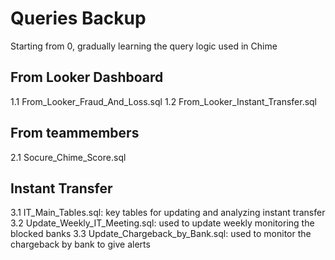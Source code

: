 # Queries Backup
Starting from 0, gradually learning the query logic used in Chime

## From Looker Dashboard
1.1 From_Looker_Fraud_And_Loss.sql
1.2 From_Looker_Instant_Transfer.sql

## From teammembers
2.1 Socure_Chime_Score.sql

## Instant Transfer
3.1 IT_Main_Tables.sql: key tables for updating and analyzing instant transfer
3.2 Update_Weekly_IT_Meeting.sql: used to update weekly monitoring the blocked banks
3.3 Update_Chargeback_by_Bank.sql: used to monitor the chargeback by bank to give alerts
